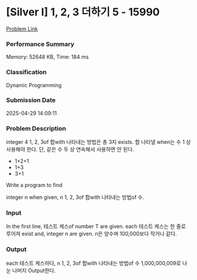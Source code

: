 <!-- Official English translation (US) — human-reviewed -->
<!-- Original: README.md -->
<!-- Translation generated: 2025-10-26 16:46:49 UTC -->

# [Silver I] 1, 2, 3 더하기 5 - 15990 

[Problem Link](https://www.acmicpc.net/problem/15990) 

### Performance Summary

Memory: 52648 KB, Time: 184 ms

### Classification

Dynamic Programming

### Submission Date

2025-04-29 14:09:11

### Problem Description

<p>integer 4 1, 2, 3of 합with 나타내는 방법은 총 3지 exists. 합 나타낼 when는 수 1 상 사용해야 한다. 단, 같은 수 두  상 연속해서 사용하면 안 된다.</p>

<ul>
	<li>1+2+1</li>
	<li>1+3</li>
	<li>3+1</li>
</ul>

Write a program to find <p>integer n when given, n 1, 2, 3of 합with 나타내는 방법of 수.</p>

### Input 

 <p>In the first line, 테스트 케스of number T are given. each 테스트 케스는 한 줄로 루어져 exist and, integer n are given. n은 양수며 100,000보다 작거나 같다.</p>

### Output 

 <p>each 테스트 케스마다, n 1, 2, 3of 합with 나타내는 방법of 수 1,000,000,009로 나눈 나머지 Output한다.</p>

